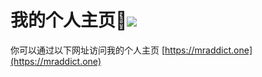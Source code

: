 <h1>我的个人主页👻<img src="https://github.com/MR-Addict/mr-addict.github.io/actions/workflows/gh-pages.yml/badge.svg?branch=main" />
</h1>

你可以通过以下网址访问我的个人主页 [https://mraddict.one](https://mraddict.one)
